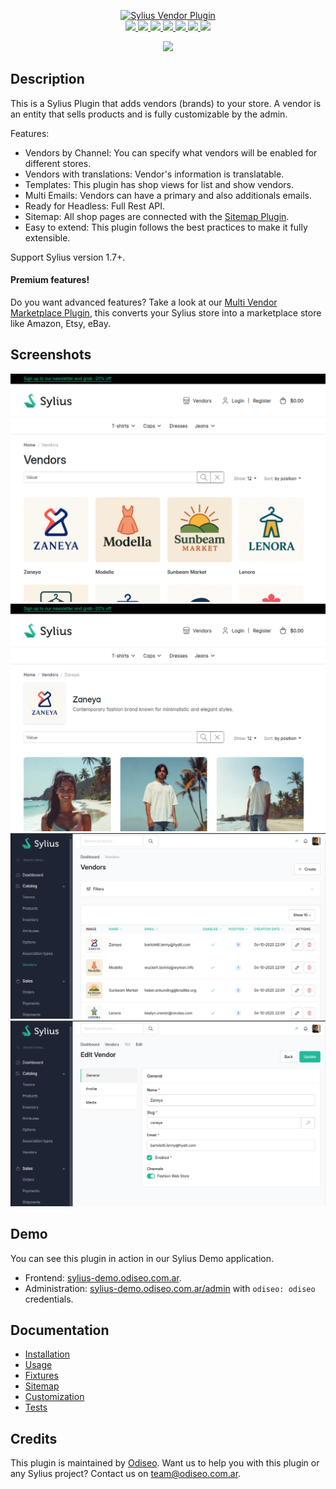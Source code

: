 <p align="center">
    <a href="https://odiseo.com.ar/" target="_blank" title="Odiseo">
        <img src="https://github.com/odiseoteam/SyliusVendorPlugin/blob/master/sylius-vendor-plugin.png" alt="Sylius Vendor Plugin" />
    </a>
    <br />
    <a href="https://packagist.org/packages/odiseoteam/sylius-vendor-plugin" title="License" target="_blank">
        <img src="https://img.shields.io/packagist/l/odiseoteam/sylius-vendor-plugin.svg" />
    </a>
    <a href="https://packagist.org/packages/odiseoteam/sylius-vendor-plugin" title="Version" target="_blank">
        <img src="https://img.shields.io/packagist/v/odiseoteam/sylius-vendor-plugin.svg" />
    </a>
    <a href="https://github.com/odiseoteam/SyliusVendorPlugin/actions" title="Build Status" target="_blank">
        <img src="https://img.shields.io/github/workflow/status/odiseoteam/SyliusVendorPlugin/Build" />
    </a>
    <a href="https://scrutinizer-ci.com/g/odiseoteam/SyliusVendorPlugin/" title="Scrutinizer" target="_blank">
        <img src="https://img.shields.io/scrutinizer/g/odiseoteam/SyliusVendorPlugin.svg" />
    </a>
    <a href="https://packagist.org/packages/odiseoteam/sylius-vendor-plugin" title="Total Downloads" target="_blank">
        <img src="https://poser.pugx.org/odiseoteam/sylius-vendor-plugin/downloads" />
    </a>
    <a href="https://sylius-devs.slack.com" title="Slack" target="_blank">
        <img src="https://img.shields.io/badge/community%20chat-slack-FF1493.svg" />
    </a>
    <a href="https://odiseo.io/contact?utm_source=github&utm_medium=referral&utm_campaign=plugins_vendor" title="Support" target="_blank">
        <img src="https://img.shields.io/badge/support-contact%20author-blue" />
    </a>
</p>
<p align="center"><a href="https://sylius.com/partners/odiseo/" target="_blank"><img src="https://github.com/odiseoteam/SyliusVendorPlugin/blob/master/badge-partner-by-sylius.png" width="140"></a></p>

## Description

This is a Sylius Plugin that adds vendors (brands) to your store. A vendor is an entity that sells products and is fully customizable by the admin.

Features:

* Vendors by Channel: You can specify what vendors will be enabled for different stores.
* Vendors with translations: Vendor's information is translatable.
* Templates: This plugin has shop views for list and show vendors.
* Multi Emails: Vendors can have a primary and also additionals emails.
* Ready for Headless: Full Rest API.
* Sitemap: All shop pages are connected with the [Sitemap Plugin](https://github.com/stefandoorn/sitemap-plugin).
* Easy to extend: This plugin follows the best practices to make it fully extensible.

Support Sylius version 1.7+.

#### Premium features!

Do you want advanced features? Take a look at our [Multi Vendor Marketplace Plugin](https://odiseo.io/plugins-and-bundles/premium/sylius-mvm-plugin), this converts your Sylius store into a marketplace store like Amazon, Etsy, eBay.

## Screenshots

<img src="https://github.com/odiseoteam/SyliusVendorPlugin/blob/master/screenshot_1.png" alt="Vendors admin list" width="650">
<img src="https://github.com/odiseoteam/SyliusVendorPlugin/blob/master/screenshot_2.png" alt="Vendors admin product edit" width="650">
<img src="https://github.com/odiseoteam/SyliusVendorPlugin/blob/master/screenshot_3.png" alt="Vendors shop index" width="650">
<img src="https://github.com/odiseoteam/SyliusVendorPlugin/blob/master/screenshot_4.png" alt="Vendors shop show" width="650">

## Demo

You can see this plugin in action in our Sylius Demo application.

- Frontend: [sylius-demo.odiseo.com.ar](https://sylius-demo.odiseo.com.ar).
- Administration: [sylius-demo.odiseo.com.ar/admin](https://sylius-demo.odiseo.com.ar/admin) with `odiseo: odiseo` credentials.

## Documentation

- [Installation](doc/installation.md)
- [Usage](doc/usage.md)
- [Fixtures](doc/fixtures.md)
- [Sitemap](doc/sitemap.md)
- [Customization](doc/customization.md)
- [Tests](doc/tests.md)

## Credits

This plugin is maintained by <a href="https://odiseo.io">Odiseo</a>. Want us to help you with this plugin or any Sylius project? Contact us on <a href="mailto:team@odiseo.com.ar">team@odiseo.com.ar</a>.
